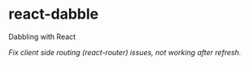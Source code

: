 # react-dabble
Dabbling with React

*Fix client side routing (react-router) issues, not working after refresh.*
